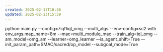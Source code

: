 ```yaml
---
created: 2025-02-13T10:36
updated: 2025-02-13T15:59
---
```



 python main.py --config=7iql1iql_omg --multi_algs --env-config=sc2 with env_args.map_name=8m --mac=multi_module_mac --train_alg=iql_omg --am_model=omg_am --learner=omg_learner --is_agent_shift=True --init_param_path=SMAC/sacred/op_model --subgoal_mode=True
